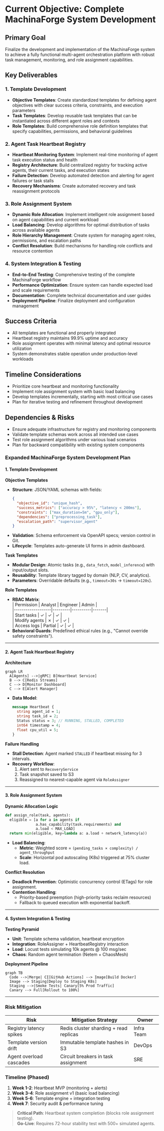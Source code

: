 # Current Objective: Complete MachinaForge System Development

## Primary Goal
Finalize the development and implementation of the MachinaForge system to achieve a fully functional multi-agent orchestration platform with robust task management, monitoring, and role assignment capabilities.

## Key Deliverables

### 1. Template Development
- **Objective Templates**: Create standardized templates for defining agent objectives with clear success criteria, constraints, and execution parameters
- **Task Templates**: Develop reusable task templates that can be instantiated across different agent roles and contexts
- **Role Templates**: Build comprehensive role definition templates that specify capabilities, permissions, and behavioral guidelines

### 2. Agent Task Heartbeat Registry
- **Heartbeat Monitoring System**: Implement real-time monitoring of agent task execution status and health
- **Registry Architecture**: Build centralized registry for tracking active agents, their current tasks, and execution states
- **Failure Detection**: Develop automated detection and alerting for agent failures or task stalls
- **Recovery Mechanisms**: Create automated recovery and task reassignment protocols

### 3. Role Assignment System
- **Dynamic Role Allocation**: Implement intelligent role assignment based on agent capabilities and current workload
- **Load Balancing**: Develop algorithms for optimal distribution of tasks across available agents
- **Role Hierarchy Management**: Create system for managing agent roles, permissions, and escalation paths
- **Conflict Resolution**: Build mechanisms for handling role conflicts and resource contention

### 4. System Integration & Testing
- **End-to-End Testing**: Comprehensive testing of the complete MachinaForge workflow
- **Performance Optimization**: Ensure system can handle expected load and scale requirements
- **Documentation**: Complete technical documentation and user guides
- **Deployment Pipeline**: Finalize deployment and configuration management

## Success Criteria
- All templates are functional and properly integrated
- Heartbeat registry maintains 99.9% uptime and accuracy
- Role assignment operates with minimal latency and optimal resource utilization
- System demonstrates stable operation under production-level workloads

## Timeline Considerations
- Prioritize core heartbeat and monitoring functionality
- Implement role assignment system with basic load balancing
- Develop templates incrementally, starting with most critical use cases
- Plan for iterative testing and refinement throughout development

## Dependencies & Risks
- Ensure adequate infrastructure for registry and monitoring components
- Validate template schemas work across all intended use cases
- Test role assignment algorithms under various load scenarios
- Plan for backward compatibility with existing system components
### Expanded MachinaForge System Development Plan  

#### **1. Template Development**  
**Objective Templates**  
- **Structure**: JSON/YAML schemas with fields:  
  ```json
  {
    "objective_id": "unique_hash",
    "success_metrics": ["accuracy > 95%", "latency < 200ms"],
    "constraints": ["max_duration=5m", "gpu_only"],
    "dependencies": ["preprocessing_task"],
    "escalation_path": "supervisor_agent"
  }
  ```  
- **Validation**: Schema enforcement via OpenAPI specs; version control in Git.  
- **Lifecycle**: Templates auto-generate UI forms in admin dashboard.  

**Task Templates**  
- **Modular Design**: Atomic tasks (e.g., `data_fetch`, `model_inference`) with input/output slots.  
- **Reusability**: Template library tagged by domain (NLP, CV, analytics).  
- **Parameters**: Overridable defaults (e.g., `timeout=30s` → `timeout=120s`).  

**Role Templates**  
- **RBAC Matrix**:  
  | Permission        | Analyst | Engineer | Admin |  
  |-------------------|---------|----------|-------|  
  | Start tasks       | ✓       | ✓        | ✓     |  
  | Modify agents     | ✗       | ✓        | ✓     |  
  | Access logs       | Partial | ✓        | ✓     |  
- **Behavioral Guards**: Predefined ethical rules (e.g., "Cannot override safety constraints").  

---  

#### **2. Agent Task Heartbeat Registry**  
**Architecture**  
```mermaid
graph LR
  A[Agents] -->|gRPC| B[Heartbeat Service]
  B --> C[Redis Streams]
  C --> D[Monitor Dashboard]
  C --> E[Alert Manager]
```  
- **Data Model**:  
  ```proto
  message Heartbeat {
    string agent_id = 1;
    string task_id = 2;
    Status status = 3; // RUNNING, STALLED, COMPLETED
    int64 timestamp = 4;
    float cpu_util = 5;
  }
  ```  

**Failure Handling**  
- **Stall Detection**: Agent marked `STALLED` if heartbeat missing for 3 intervals.  
- **Recovery Workflow**:  
  1. Alert sent to `RecoveryService`  
  2. Task snapshot saved to S3  
  3. Reassigned to nearest-capable agent via `RoleAssigner`  

---  

#### **3. Role Assignment System**  
**Dynamic Allocation Logic**  
```python
def assign_role(task, agents):
  eligible = [a for a in agents if 
              a.has_capability(task.requirements) and 
              a.load < MAX_LOAD]
  return min(eligible, key=lambda a: a.load + network_latency(a))
```  
- **Load Balancing**:  
  - **Metric**: Weighted score = `(pending_tasks × complexity) / agent_throughput`  
  - **Scale**: Horizontal pod autoscaling (K8s) triggered at 75% cluster load.  

**Conflict Resolution**  
- **Deadlock Prevention**: Optimistic concurrency control (ETags) for role assignment.  
- **Contention Handling**:  
  - Priority-based preemption (high-priority tasks reclaim resources)  
  - Fallback to queued execution with exponential backoff.  

---  

#### **4. System Integration & Testing**  
**Testing Pyramid**  
- **Unit**: Template schema validation, heartbeat encryption  
- **Integration**: RoleAssigner + HeartbeatRegistry interaction  
- **Load**: Locust tests simulating 10k agents @ 100 msg/sec  
- **Chaos**: Random agent termination (Netem + ChaosMesh)  

**Deployment Pipeline**  
```mermaid
graph TB
  Code -->|Merge| CI[GitHub Actions] --> Image[Build Docker] 
  Image --> Staging[Deploy to Staging K8s] 
  Staging -->|Smoke Tests| Canary[5% Prod Traffic] 
  Canary --> Full[Rollout to 100%]
```  

---  

### **Risk Mitigation**  
| Risk                          | Mitigation Strategy                          | Owner       |  
|-------------------------------|----------------------------------------------|-------------|  
| Registry latency spikes       | Redis cluster sharding + read replicas       | Infra Team  |  
| Template version drift        | Immutable template hashes in S3              | DevOps      |  
| Agent overload cascades       | Circuit breakers in task assignment          | SRE         |  

### **Timeline (Phased)**  
1. **Week 1-2**: Heartbeat MVP (monitoring + alerts)  
2. **Week 3-4**: Role assignment v1 (basic load balancing)  
3. **Week 5-6**: Template engine + integration testing  
4. **Week 7**: Security audit & performance tuning  

> **Critical Path**: Heartbeat system completion (blocks role assignment testing).  
> **Go-Live**: Requires 72-hour stability test with 500+ simulated agents.
